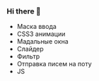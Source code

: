 ### Hi there 👋

-  Маска ввода
-  CSS3 анимации
-  Мадальные окна
-  Слайдер
-  Фильтр
-  Отправка писем на поту
-  JS
